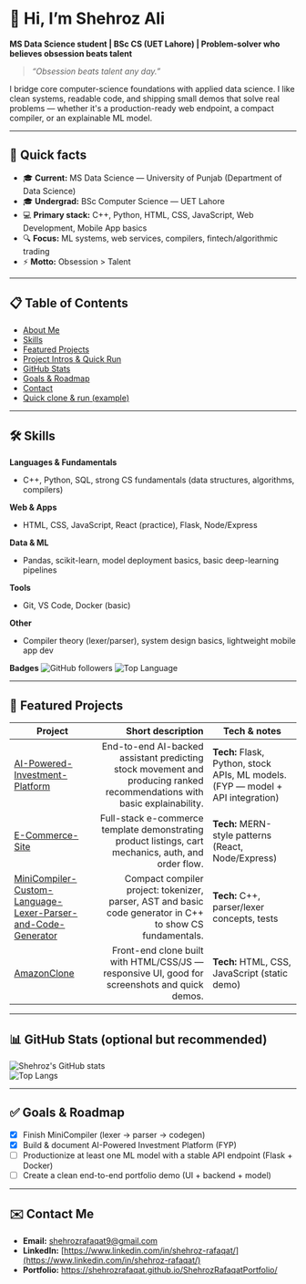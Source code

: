 
# 👋 Hi, I’m Shehroz Ali
**MS Data Science student | BSc CS (UET Lahore) | Problem-solver who believes obsession beats talent**

> _“Obsession beats talent any day.”_

I bridge core computer-science foundations with applied data science. I like clean systems, readable code, and shipping small demos that solve real problems — whether it's a production-ready web endpoint, a compact compiler, or an explainable ML model.

---

## 🔭 Quick facts
- 🎓 **Current:** MS Data Science — University of Punjab (Department of Data Science)  
- 🎓 **Undergrad:** BSc Computer Science — UET Lahore  
- 💻 **Primary stack:** C++, Python, HTML, CSS, JavaScript, Web Development, Mobile App basics  
- 🔍 **Focus:** ML systems, web services, compilers, fintech/algorithmic trading  
- ⚡ **Motto:** Obsession > Talent

---

## 📋 Table of Contents
- [About Me](#-hi-im-shehroz-ali)  
- [Skills](#-skills)  
- [Featured Projects](#-featured-projects)  
- [Project Intros & Quick Run](#-project-intros--quick-run)  
- [GitHub Stats](#-github-stats)  
- [Goals & Roadmap](#-goals--roadmap)  
- [Contact](#-contact)  
- [Quick clone & run (example)](#-quick-clone--run-example)

---

## 🛠️ Skills
**Languages & Fundamentals**
- C++, Python, SQL, strong CS fundamentals (data structures, algorithms, compilers)

**Web & Apps**
- HTML, CSS, JavaScript, React (practice), Flask, Node/Express

**Data & ML**
- Pandas, scikit-learn, model deployment basics, basic deep-learning pipelines

**Tools**
- Git, VS Code, Docker (basic)

**Other**
- Compiler theory (lexer/parser), system design basics, lightweight mobile app dev

**Badges**
![GitHub followers](https://img.shields.io/github/followers/ShehrozRafaqat?label=Follow&style=social)
![Top Language](https://img.shields.io/badge/top--lang-C%2B%2B-blue)

---

## 📂 Featured Projects

| Project | Short description | Tech & notes |
|---|---:|---|
| [AI-Powered-Investment-Platform](https://github.com/ShehrozRafaqat/AI-Powered-Investment-Platform.git) | End-to-end AI-backed assistant predicting stock movement and producing ranked recommendations with basic explainability. | **Tech:** Flask, Python, stock APIs, ML models. (FYP — model + API integration) |
| [E-Commerce-Site](https://github.com/ShehrozRafaqat/E-Commerce-Site.git) | Full-stack e-commerce template demonstrating product listings, cart mechanics, auth, and order flow. | **Tech:** MERN-style patterns (React, Node/Express) |
| [MiniCompiler-Custom-Language-Lexer-Parser-and-Code-Generator](https://github.com/ShehrozRafaqat/MiniCompiler-Custom-Language-Lexer-Parser-and-Code-Generator.git) | Compact compiler project: tokenizer, parser, AST and basic code generator in C++ to show CS fundamentals. | **Tech:** C++, parser/lexer concepts, tests |
| [AmazonClone](https://github.com/ShehrozRafaqat/AmazonClone.git) | Front-end clone built with HTML/CSS/JS — responsive UI, good for screenshots and quick demos. | **Tech:** HTML, CSS, JavaScript (static demo) |

---

## 📊 GitHub Stats (optional but recommended)
![Shehroz's GitHub stats](https://github-readme-stats.vercel.app/api?username=ShehrozRafaqat&show_icons=true&count_private=true&theme=radical)  
![Top Langs](https://github-readme-stats.vercel.app/api/top-langs/?username=ShehrozRafaqat&layout=compact)

---

## ✅ Goals & Roadmap
- [x] Finish MiniCompiler (lexer → parser → codegen)  
- [x] Build & document AI-Powered Investment Platform (FYP)  
- [ ] Productionize at least one ML model with a stable API endpoint (Flask + Docker)  
- [ ] Create a clean end-to-end portfolio demo (UI + backend + model)

---

## ✉️ Contact Me
- **Email:** [shehrozrafaqat9@gmail.com](mailto:shehrozrafaqat9@gmail.com)  
- **LinkedIn:** [https://www.linkedin.com/in/shehroz-rafaqat/](https://www.linkedin.com/in/shehroz-rafaqat/)  
- **Portfolio:** https://shehrozrafaqat.github.io/ShehrozRafaqatPortfolio/
